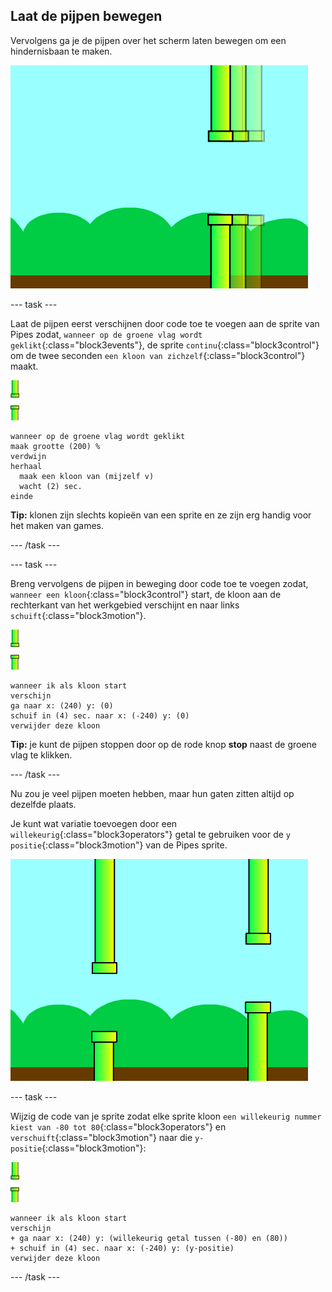 ## Laat de pijpen bewegen

Vervolgens ga je de pijpen over het scherm laten bewegen om een hindernisbaan te maken.

![pijpen die over het scherm bewegen](images/flappy-clones-test.png)

\--- task \---

Laat de pijpen eerst verschijnen door code toe te voegen aan de sprite van Pipes zodat, `wanneer op de groene vlag wordt geklikt`{:class="block3events"}, de sprite `continu`{:class="block3control"} om de twee seconden `een kloon van zichzelf`{:class="block3control"} maakt.

![pijpen sprite](images/pipes-sprite.png)

```blocks3
wanneer op de groene vlag wordt geklikt
maak grootte (200) %
verdwijn
herhaal
  maak een kloon van (mijzelf v)
  wacht (2) sec.
einde
```

**Tip:** klonen zijn slechts kopieën van een sprite en ze zijn erg handig voor het maken van games.

\--- /task \---

\--- task \---

Breng vervolgens de pijpen in beweging door code toe te voegen zodat, `wanneer een kloon`{:class="block3control"} start, de kloon aan de rechterkant van het werkgebied verschijnt en naar links `schuift`{:class="block3motion"}.

![pijpen sprite](images/pipes-sprite.png)

```blocks3
wanneer ik als kloon start
verschijn
ga naar x: (240) y: (0)
schuif in (4) sec. naar x: (-240) y: (0)
verwijder deze kloon
```

**Tip:** je kunt de pijpen stoppen door op de rode knop **stop** naast de groene vlag te klikken.

\--- /task \---

Nu zou je veel pijpen moeten hebben, maar hun gaten zitten altijd op dezelfde plaats.

Je kunt wat variatie toevoegen door een `willekeurig`{:class="block3operators"} getal te gebruiken voor de `y positie`{:class="block3motion"} van de Pipes sprite.

![pijpen op verschillende hoogtes](images/flappy-height-test.png)

\--- task \---

Wijzig de code van je sprite zodat elke sprite kloon `een willekeurig nummer kiest van -80 tot 80`{:class="block3operators"} en `verschuift`{:class="block3motion"} naar die `y-positie`{:class="block3motion"}:

![pijpen sprite](images/pipes-sprite.png)

```blocks3
wanneer ik als kloon start
verschijn
+ ga naar x: (240) y: (willekeurig getal tussen (-80) en (80))
+ schuif in (4) sec. naar x: (-240) y: (y-positie)
verwijder deze kloon
```

\--- /task \---